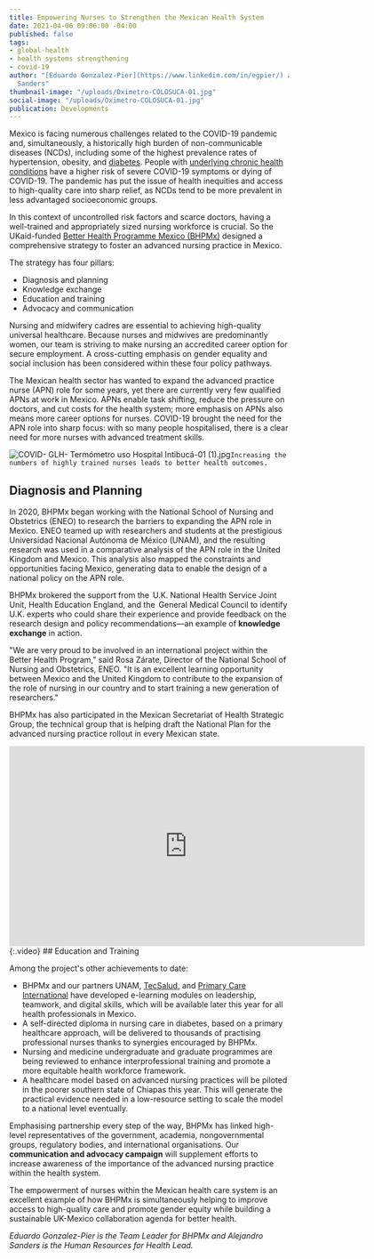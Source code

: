 ```yaml
---
title: Empowering Nurses to Strengthen the Mexican Health System
date: 2021-04-06 09:06:00 -04:00
published: false
tags:
- global-health
- health systems strengthening
- covid-19
author: "[Eduardo Gonzalez-Pier](https://www.linkedin.com/in/egpier/) and Alejandro
  Sanders"
thumbnail-image: "/uploads/Oximetro-COLOSUCA-01.jpg"
social-image: "/uploads/Oximetro-COLOSUCA-01.jpg"
publication: Developments
---
```


Mexico is facing numerous challenges related to the COVID-19 pandemic and, simultaneously, a historically high burden of non-communicable diseases (NCDs), including some of the highest prevalence rates of hypertension, obesity, and [diabetes](https://pubmed.ncbi.nlm.nih.gov/1299074/#:~:text=According%20to%20a%20recent%20national,where%20crude%20prevalence%20is%20higher.). People with [underlying chronic health conditions](https://www.paho.org/en/ncds-and-covid-19) have a higher risk of severe COVID-19 symptoms or dying of COVID-19. The pandemic has put the issue of health inequities and access to high-quality care into sharp relief, as NCDs tend to be more prevalent in less advantaged socioeconomic groups.  

In this context of uncontrolled risk factors and scarce doctors, having a well-trained and appropriately sized nursing workforce is crucial. So the UKaid-funded [Better Health Programme Mexico (BHPMx)](https://www.dai.com/our-work/projects/mexico-prosperity-fund-better-health-programme) designed a comprehensive strategy to foster an advanced nursing practice in Mexico. 





The strategy has four pillars:  

* Diagnosis and planning 
* Knowledge exchange 
* Education and training  
* Advocacy and communication 

Nursing and midwifery cadres are essential to achieving high-quality universal healthcare. Because nurses and midwives are predominantly women, our team is striving to make nursing an accredited career option for secure employment. A cross-cutting emphasis on gender equality and social inclusion has been considered within these four policy pathways. 

The Mexican health sector has wanted to expand the advanced practice nurse (APN) role for some years, yet there are currently very few qualified APNs at work in Mexico. APNs enable task shifting, reduce the pressure on doctors, and cut costs for the health system; more emphasis on APNs also means more career options for nurses. COVID-19 brought the need for the APN role into sharp focus: with so many people hospitalised, there is a clear need for more nurses with advanced treatment skills.

![COVID- GLH- Termómetro uso Hospital Intibucá-01 (1).jpg](/uploads/COVID-%20GLH-%20Termo%CC%81metro%20uso%20Hospital%20Intibuca%CC%81-01%20(1).jpg)`Increasing the numbers of highly trained nurses leads to better health outcomes.`

## Diagnosis and Planning

In 2020, BHPMx began working with the National School of Nursing and Obstetrics (ENEO) to research the barriers to expanding the APN role in Mexico. ENEO teamed up with researchers and students at the prestigious Universidad Nacional Autónoma de México (UNAM), and the resulting research was used in a comparative analysis of the APN role in the United Kingdom and Mexico. This analysis also mapped the constraints and opportunities facing Mexico, generating data to enable the design of a national policy on the APN role.  

BHPMx brokered the support from the  U.K. National Health Service Joint Unit, Health Education England, and the  General Medical Council to identify U.K. experts who could share their experience and provide feedback on the research design and policy recommendations—an example of **knowledge exchange** in action.  

"We are very proud to be involved in an international project within the Better Health Program," said Rosa Zárate, Director of the National School of Nursing and Obstetrics, ENEO. "It is an excellent learning opportunity between Mexico and the United Kingdom to contribute to the expansion of the role of nursing in our country and to start training a new generation of researchers." 

BHPMx has also participated in the Mexican Secretariat of Health Strategic Group, the technical group that is helping draft the National Plan for the advanced nursing practice rollout in every Mexican state. 
<iframe src="https://player.vimeo.com/video/471017654" width="640" height="360" frameborder="0" allow="autoplay; fullscreen" allowfullscreen></iframe>{:.video}
## Education and Training

Among the project's other achievements to date:

* BHPMx and our partners UNAM, [TecSalud](https://www.tecsalud.mx/), and [Primary Care International](https://pci-360.com/) have developed e-learning modules on leadership, teamwork, and digital skills, which will be available later this year for all health professionals in Mexico.  
* A self-directed diploma in nursing care in diabetes, based on a primary healthcare approach, will be delivered to thousands of practising professional nurses thanks to synergies encouraged by BHPMx.  
* Nursing and medicine undergraduate and graduate programmes are being reviewed to enhance interprofessional training and promote a more equitable health workforce framework.  
* A healthcare model based on advanced nursing practices will be piloted in the poorer southern state of Chiapas this year. This will generate the practical evidence needed in a low-resource setting to scale the model to a national level eventually. 

Emphasising partnership every step of the way, BHPMx has linked high-level representatives of the government, academia, nongovernmental groups, regulatory bodies, and international organisations. Our **communication and advocacy campaign** will supplement efforts to increase awareness of the importance of the advanced nursing practice within the health system.

The empowerment of nurses within the Mexican health care system is an excellent example of how BHPMx is simultaneously helping to improve access to high-quality care and promote gender equity while building a sustainable UK-Mexico collaboration agenda for better health. 

*Eduardo Gonzalez-Pier is the Team Leader for BHPMx and Alejandro Sanders is the Human Resources for Health Lead.*